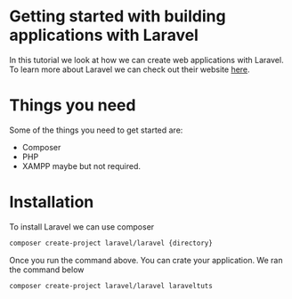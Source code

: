 # Getting started with building applications with Laravel

In this tutorial we look at how we can create web applications with Laravel.
To learn more about Laravel we can check out their website [here](https://laravel.com/).

# Things you need

Some of the things you need to get started are:
* Composer
* PHP
* XAMPP maybe but not required.

# Installation

To install Laravel we can use composer

```bash
composer create-project laravel/laravel {directory}
```

Once you run the command above. You can crate your application. We ran the command below

```bash
composer create-project laravel/laravel laraveltuts
```

